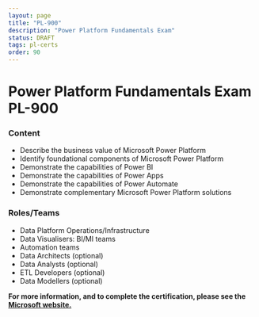 ```yaml
---
layout: page
title: "PL-900"
description: "Power Platform Fundamentals Exam"
status: DRAFT
tags: pl-certs
order: 90
---
```

# Power Platform Fundamentals Exam PL-900  
  
### Content  
  
- Describe the business value of Microsoft Power Platform
- Identify foundational components of Microsoft Power Platform
- Demonstrate the capabilities of Power BI
- Demonstrate the capabilities of Power Apps
- Demonstrate the capabilities of Power Automate
- Demonstrate complementary Microsoft Power Platform solutions  
  
### Roles/Teams  
  
- Data Platform Operations/Infrastructure
- Data Visualisers: BI/MI teams
- Automation teams  
- Data Architects (optional)
- Data Analysts (optional)
- ETL Developers (optional)
- Data Modellers (optional)

**For more information, and to complete the certification, please see the [Microsoft website.][pl-900]**

[pl-900]: https://learn.microsoft.com/en-gb/credentials/certifications/exams/pl-900/